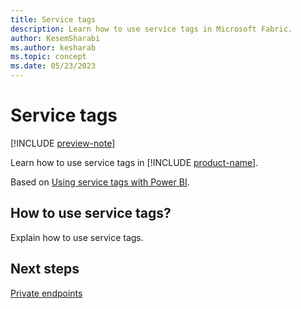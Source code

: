 ```yaml
---
title: Service tags
description: Learn how to use service tags in Microsoft Fabric.
author: KesemSharabi
ms.author: kesharab
ms.topic: concept
ms.date: 05/23/2023
---
```


# Service tags

[!INCLUDE [preview-note](../includes/preview-note.md)]

Learn how to use service tags in [!INCLUDE [product-name](../includes/product-name.md)].

Based on [Using service tags with Power BI](/power-bi/enterprise/service-premium-service-tags).

## How to use service tags?

Explain how to use service tags.

## Next steps

[Private endpoints](security-private-links.md)
